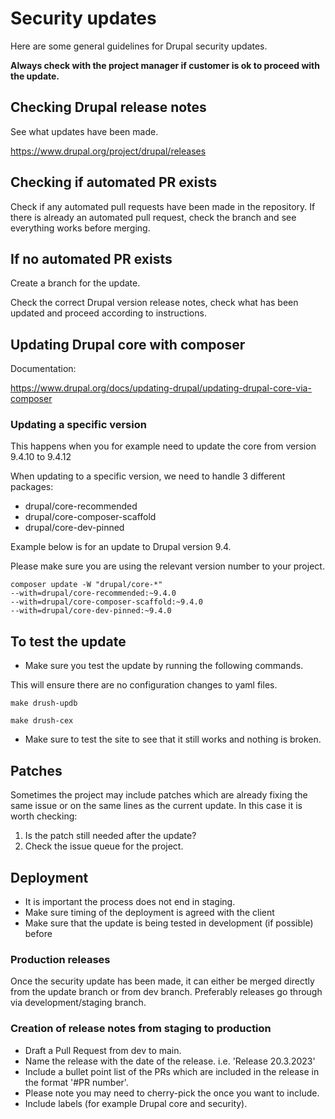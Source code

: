 # Security updates

Here are some general guidelines for Drupal security updates.

**Always check with the project manager if customer is ok to proceed with the update.**

## Checking Drupal release notes

See what updates have been made.

https://www.drupal.org/project/drupal/releases

## Checking if automated PR exists

Check if any automated pull requests have been made in the repository. If there is already an automated pull request, check the branch and see everything works before merging.

## If no automated PR exists

Create a branch for the update.

Check the correct Drupal version release notes, check what has been updated and proceed according to instructions.

## Updating Drupal core with composer

Documentation:

https://www.drupal.org/docs/updating-drupal/updating-drupal-core-via-composer

### Updating a specific version

This happens when you for example need to update the core from version 9.4.10 to 9.4.12

When updating to a specific version, we need to handle 3 different packages:
 - drupal/core-recommended 
 - drupal/core-composer-scaffold 
 - drupal/core-dev-pinned

Example below is for an update to Drupal version 9.4. 

Please make sure you are using the relevant version number to your project.

````shell
composer update -W "drupal/core-*" 
--with=drupal/core-recommended:~9.4.0 
--with=drupal/core-composer-scaffold:~9.4.0 
--with=drupal/core-dev-pinned:~9.4.0
````

## To test the update

- Make sure you test the update by running the following commands.

This will ensure there are no configuration changes to yaml files.

```shell
make drush-updb
```

```shell
make drush-cex
```
- Make sure to test the site to see that it still works and nothing is broken.

## Patches

Sometimes the project may include patches which are already fixing the same issue or on the same lines as the current update.
In this case it is worth checking:
1) Is the patch still needed after the update? 
2) Check the issue queue for the project.

## Deployment

- It is important the process does not end in staging.
- Make sure timing of the deployment is agreed with the client
- Make sure that the update is being tested in development (if possible) before 

### Production releases 

Once the security update has been made, it can either be merged directly from the update branch or from dev branch. 
Preferably releases go through via development/staging branch.

### Creation of release notes from staging to production

- Draft a Pull Request from dev to main.
- Name the release with the date of the release. i.e. 'Release 20.3.2023'
- Include a bullet point list of the PRs which are included in the release in the format '#PR number'. 
- Please note you may need to cherry-pick the once you want to include.
- Include labels (for example Drupal core and security).


